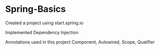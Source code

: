 # Spring-Basics

Created a project using start.spring.io

Implemented Dependency Injection 

Annotations used in this project Component, Autowired, Scope, Qualifier 
